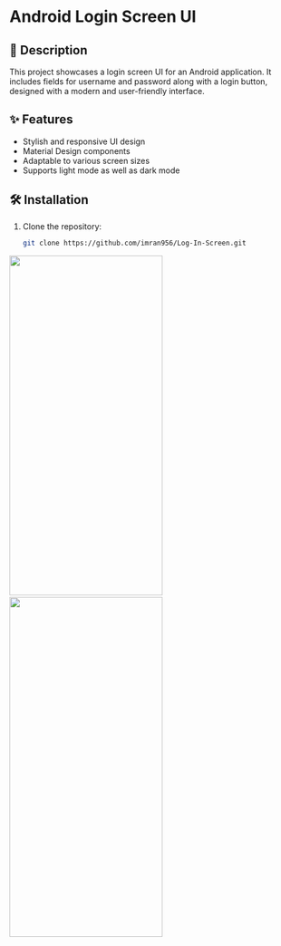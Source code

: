# Android Login Screen UI

## 📱 Description
This project showcases a login screen UI for an Android application. It includes fields for username and password along with a login button, designed with a modern and user-friendly interface.

## ✨ Features
- Stylish and responsive UI design
- Material Design components
- Adaptable to various screen sizes
- Supports light mode as well as dark mode

## 🛠 Installation
1. Clone the repository:
   ```bash
   git clone https://github.com/imran956/Log-In-Screen.git

<img src = "https://github.com/imran956/images/blob/main/Log%20In%20Screen/Light%20mode.png"  width = "270" height = "600">  &nbsp; &nbsp; &nbsp; &nbsp;  <img src = "https://github.com/imran956/images/blob/main/Log%20In%20Screen/Night%20mode.png"  width = "270" height = "600"><br/>
![]()
